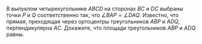 В выпуклом четырехугольнике $ABCD$ на сторонах $BC$ и $DC$ выбраны точки $P$ и $Q$ соответственно так, что $\angle BAP = \angle DAQ$. Известно, что прямая, преходящая через ортоцентры треугольников  $ABP$ и $ADQ$, перпендикулярна $AC$. Докажите, что площади треугольников $ABP$ и $ADQ$ равны.